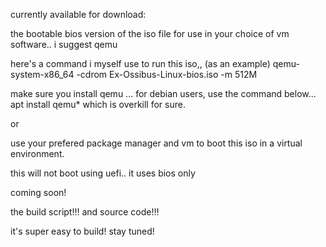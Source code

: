 

currently available for download:

the bootable bios version of the iso file for use in your choice of vm software.. 
i suggest qemu

here's a command i myself use to run this iso,, (as an example)
qemu-system-x86_64 -cdrom Ex-Ossibus-Linux-bios.iso -m 512M

make sure you install qemu ...
for debian users, use the command below...
apt install qemu*
which is overkill for sure.

or

use your prefered package manager and vm to boot this iso in a virtual environment.

this will not boot using uefi.. it uses bios only

coming soon!

the build script!!! 
and 
source code!!!

it's super easy to build! stay tuned!
